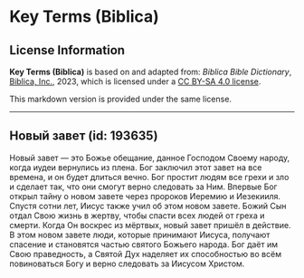 # Key Terms (Biblica)

## License Information

**Key Terms (Biblica)** is based on and adapted from: _Biblica Bible Dictionary_, [Biblica, Inc.](https://www.biblica.com/), 2023, which is licensed under a [CC BY-SA 4.0 license](https://creativecommons.org/licenses/by-sa/4.0/legalcode.en).

This markdown version is provided under the same license.



--------------------------------

## Новый завет (id: 193635)

Новый завет — это Божье обещание, данное Господом Своему народу, когда иудеи вернулись из плена. Бог заключил этот завет на все времена, и он будет длиться вечно. Бог простит людям все грехи и зло и сделает так, что они смогут верно следовать за Ним. Впервые Бог открыл тайну о новом завете через пророков Иеремию и Иезекииля. Спустя сотни лет, Иисус также учил об этом новом завете. Божий Сын отдал Свою жизнь в жертву, чтобы спасти всех людей от греха и смерти. Когда Он воскрес из мёртвых, новый завет пришёл в действие. В этом новом завете люди, которые принимают Иисуса, получают спасение и становятся частью святого Божьего народа. Бог даёт им Свою праведность, а Святой Дух наделяет их способностью во всём повиноваться Богу и верно следовать за Иисусом Христом.


